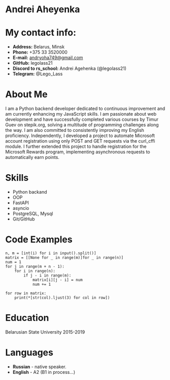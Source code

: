 # **Andrei Aheyenka**
# **My contact info:**

* **Address:** Belarus, Minsk
* **Phone:** +375 33 3520000
* **E-mail:** andryoha749@gmail.com
* **GitHub:** legolass21
* **Discord to rs_school:** Andrei Agehenka (@legolass21)
* **Telegram:** @Lego_Lass

# **About Me**
I am a Python backend developer dedicated to continuous improvement and am currently enhancing my JavaScript skills. I am passionate about web development and have successfully completed various courses by Timur Guev on stepik.org, solving a multitude of programming challenges along the way. I am also committed to consistently improving my English proficiency. Independently, I developed a project to automate Microsoft account registration using only POST and GET requests via the curl_cffi module. I further extended this project to handle registration for the Microsoft Rewards program, implementing asynchronous requests to automatically earn points.
# **Skills**

* Python backand
* OOP
* FastAPI
* asyncio
* PostgreSQL, Mysql
* Git/GitHub

# **Code Examples**

```
n, m = [int(i) for i in input().split()]
matrix = [[None for _ in range(m)]for _ in range(n)]
num = 1
for j in range(m + n - 1):
    for i in range(n):
        if j - i in range(m):
            matrix[i][j - i] = num
            num += 1

for row in matrix:
    print(*[str(col).ljust(3) for col in row])
```
# **Education**
Belarusian State University 2015-2019
# **Languages**
* **Russian** - native speaker.
* **English** - A2 (B1 in process…)
